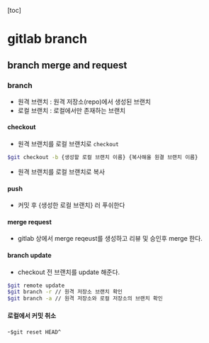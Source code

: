 [toc]
# gitlab branch
## branch merge and request
### branch
- 원격 브랜치 : 원격 저장소(repo)에서 생성된 브랜치
- 로컬 브랜치 : 로컬에서만 존재하는 브랜치
#### checkout
- 원격 브랜치를 로컬 브랜치로 `checkout`
```bash
$git checkout -b {생성할 로컬 브랜치 이름} {복사해올 원결 브랜치 이름}
```
- 원격 브랜치를 로컬 브랜치로 복사

#### push
- 커밋 후 {생성한 로컬 브랜치} 러 푸쉬한다

#### merge request
- gitlab 상에서 merge reqeust를 생성하고 리뷰 및 승인후 merge 한다.

#### branch update
- checkout 전 브랜치를 update 해준다.
```bash
$git remote update 
$git branch -r // 원격 저장소 브랜치 확인
$git branch -a // 원격 저장소와 로컬 저장소의 브랜치 확인
```

#### 로컬에서 커밋 취소
-`$git reset HEAD^`